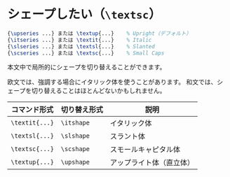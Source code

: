 # シェープしたい（`\textsc`）

```latex
{\upseries ...} または \textup{...}    % Upright（デフォルト）
{\itseries ...} または \textit{...}    % Italic
{\slseries ...} または \textsl{...}    % Slanted
{\scseries ...} または \textsc{...}    % Small Caps
```

本文中で局所的にシェープを切り替えることができます。

欧文では、強調する場合にイタリック体を使うことがあります。
和文では、シェープを切り替えることはほとんどないかもしれません。

| コマンド形式 | 切り替え形式 | 説明 |
|---|---|---|
| `\textit{...}` | `\itshape` | イタリック体 |
| `\textsl{...}` | `\slshape` | スラント体 |
| `\textsc{...}` | `\scshape` | スモールキャピタル体 |
| `\textup{...}` | `\upshape` | アップライト体（直立体） |
